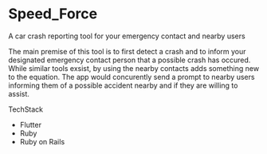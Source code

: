 # Speed_Force
A car crash reporting tool for your emergency contact and nearby users

The main premise of this tool is to first detect a crash and to inform your designated emergency contact person that a possible crash has occured. While similar tools exsist, by using the nearby contacts adds something new to the equation. The app would concurently send a prompt to nearby users informing them of a possible accident nearby and if they are willing to assist.


TechStack
- Flutter
- Ruby
- Ruby on Rails
